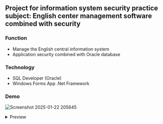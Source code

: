 ## Project for information system security practice subject: English center management software combined with security

### Function

- Manage the English central information system 
- Application security combined with Oracle database


### Technology
- SQL Developer (Oracle)
- Windows Forms App .Net Framework

### Demo 

![Screenshot 2025-01-22 205645](https://github.com/user-attachments/assets/ea51a8da-289c-4049-a585-e2ef325e4fe9)

 <details>
    <summary>Preview</summary>
    <img loading="lazy" src="EXAMPLES/AakashSinha.webp">
  </details>
